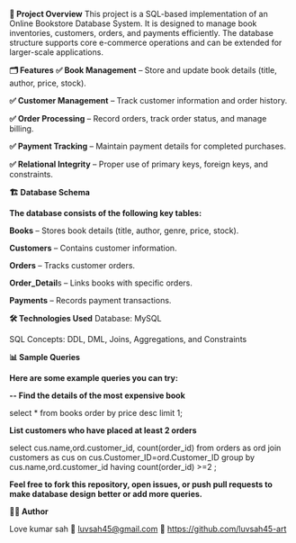 **📌 Project Overview**
This project is a SQL-based implementation of an Online Bookstore Database System. It is designed to manage book inventories, customers, orders, and payments efficiently. The database structure supports core e-commerce operations and can be extended for larger-scale applications.

**🗂️ Features**
**✅ Book Management** – Store and update book details (title, author, price, stock).

**✅ Customer Management** – Track customer information and order history.

**✅ Order Processing** – Record orders, track order status, and manage billing.

**✅ Payment Tracking** – Maintain payment details for completed purchases.

**✅ Relational Integrity** – Proper use of primary keys, foreign keys, and constraints.

**🏗️ Database Schema**

**The database consists of the following key tables:**

**Books** – Stores book details (title, author, genre, price, stock).

**Customers** – Contains customer information.

**Orders** – Tracks customer orders.

**Order_Detail**s – Links books with specific orders.

**Payments** – Records payment transactions.


**🛠️ Technologies Used**
Database: MySQL 

SQL Concepts: DDL, DML, Joins, Aggregations, and Constraints

**📊 Sample Queries**

**Here are some example queries you can try:**

**-- Find the details of the most expensive book**

select *
from books
order by price desc limit 1;

**List customers who have placed at least 2 orders**

select cus.name,ord.customer_id, count(order_id) 
from orders as ord
join customers as cus
on cus.Customer_ID=ord.Customer_ID
group by cus.name,ord.customer_id
having  count(order_id) >=2 ;


**Feel free to fork this repository, open issues, or push pull requests to make database design better or add more queries.**

**🧑‍💻 Author**

Love kumar sah
📧 luvsah45@gmail.com
🔗 https://github.com/luvsah45-art
